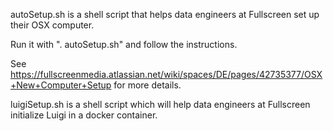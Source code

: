autoSetup.sh is a shell script that helps data engineers at Fullscreen set up their OSX computer.

Run it with ". autoSetup.sh" and follow the instructions.

See https://fullscreenmedia.atlassian.net/wiki/spaces/DE/pages/42735377/OSX+New+Computer+Setup for more details.

luigiSetup.sh is a shell script which will help data engineers at Fullscreen initialize Luigi in a docker container.

